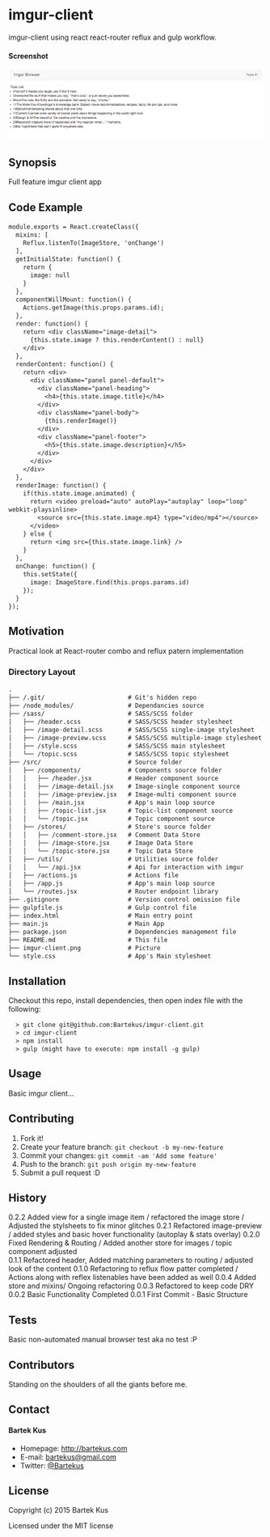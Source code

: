 imgur-client
======

imgur-client using react react-router reflux and gulp workflow.

#### Screenshot

![Screenshot software](https://raw.githubusercontent.com/Bartekus/imgur-client/master/imgur-client.png "screenshot software")

## Synopsis

Full feature imgur client app

## Code Example

```
module.exports = React.createClass({
  mixins: [
    Reflux.listenTo(ImageStore, 'onChange')
  ],
  getInitialState: function() {
    return {
      image: null
    }
  },
  componentWillMount: function() {
    Actions.getImage(this.props.params.id);
  },
  render: function() {
    return <div className="image-detail">
      {this.state.image ? this.renderContent() : null}
    </div>
  },
  renderContent: function() {
    return <div>
      <div className="panel panel-default">
        <div className="panel-heading">
          <h4>{this.state.image.title}</h4>
        </div>
        <div className="panel-body">
          {this.renderImage()}
        </div>
        <div className="panel-footer">
          <h5>{this.state.image.description}</h5>
        </div>
      </div>
    </div>
  },
  renderImage: function() {
    if(this.state.image.animated) {
      return <video preload="auto" autoPlay="autoplay" loop="loop" webkit-playsinline>
        <source src={this.state.image.mp4} type="video/mp4"></source>
      </video>
    } else {
      return <img src={this.state.image.link} />
    }
  },
  onChange: function() {
    this.setState({
      image: ImageStore.find(this.props.params.id)
    });
  }
});
```

## Motivation

Practical look at React-router combo and reflux patern implementation

### Directory Layout

```
.
├── /.git/                       # Git's hidden repo
├── /node_modules/               # Dependancies source
├── /sass/                       # SASS/SCSS folder
│   ├── /header.scss             # SASS/SCSS header stylesheet
│   ├── /image-detail.scss       # SASS/SCSS single-image stylesheet
│   ├── /image-preview.scss      # SASS/SCSS multiple-image stylesheet
│   ├── /style.scss              # SASS/SCSS main stylesheet
│   └── /topic.scss              # SASS/SCSS topic stylesheet
├── /src/                        # Source folder
│   ├── /components/             # Components source folder
│   │   ├── /header.jsx          # Header component source
│   │   ├── /image-detail.jsx    # Image-single component source
│   │   ├── /image-preview.jsx   # Image-multi component source
│   │   ├── /main.jsx            # App's main loop source
│   │   ├── /topic-list.jsx      # Topic-list component source
│   │   └── /topic.jsx           # Topic component source
│   ├── /stores/                 # Store's source folder
│   │   ├── /comment-store.jsx   # Comment Data Store
│   │   ├── /image-store.jsx     # Image Data Store
│   │   └── /topic-store.jsx     # Topic Data Store
│   ├── /utils/                  # Utilities source folder
│   │   └── /api.jsx             # Api for interaction with imgur
│   ├── /actions.js              # Actions file
│   ├── /app.js                  # App's main loop source
│   └── /routes.jsx              # Router endpoint library
├── .gitignore                   # Version control omission file
├── gulpfile.js                  # Gulp control file
├── index.html                   # Main entry point
├── main.js                      # Main App
├── package.json                 # Dependencies management file
├── README.md                    # This file
├── imgur-client.png             # Picture
└── style.css                    # App's Main stylesheet
```

## Installation

Checkout this repo, install dependencies, then open index file with the following:

```
  > git clone git@github.com:Bartekus/imgur-client.git
  > cd imgur-client
  > npm install
  > gulp (might have to execute: npm install -g gulp)
```

## Usage

Basic imgur client...

## Contributing

1. Fork it!
2. Create your feature branch: `git checkout -b my-new-feature`
3. Commit your changes: `git commit -am 'Add some feature'`
4. Push to the branch: `git push origin my-new-feature`
5. Submit a pull request :D

## History

0.2.2 Added view for a single image item / refactored the image store / Adjusted the stylsheets to fix minor glitches
0.2.1 Refactored image-preview / added styles and basic hover functionality (autoplay & stats overlay)
0.2.0 Fixed Rendering & Routing / Added another store for images / topic component adjusted  
0.1.1 Refactored header, Added matching parameters to routing / adjusted look of the content
0.1.0 Refactoring to reflux flow patter completed / Actions along with reflex listenables have been added as well
0.0.4 Added store and mixins/ Ongoing refactoring
0.0.3 Refactored to keep code DRY
0.0.2 Basic Functionality Completed
0.0.1 First Commit - Basic Structure

## Tests

Basic non-automated manual browser test aka no test :P

## Contributors

Standing on the shoulders of all the giants before me.

## Contact
#### Bartek Kus
* Homepage: http://bartekus.com
* E-mail: bartekus@gmail.com
* Twitter: [@Bartekus](https://twitter.com/Bartekus "Bartekus on twitter")

## License

Copyright (c) 2015 Bartek Kus

Licensed under the MIT license
